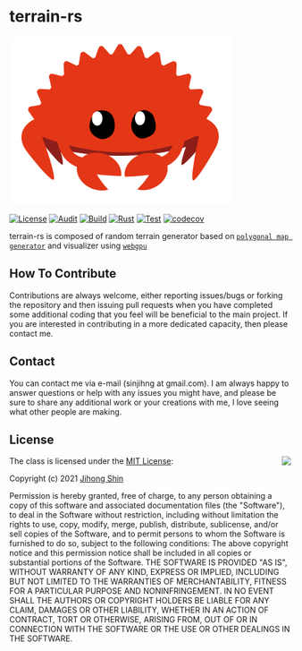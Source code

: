 # terrain-rs

<img src="./medias/logo.png" width=400 height=300 />

[![License](https://img.shields.io/badge/Licence-MIT-blue.svg)](https://github.com/snowapril/terrain-rs/blob/main/LICENSE)
[![Audit](https://github.com/snowapril/terrain-rs/actions/workflows/audit.yml/badge.svg?branch=main)](https://github.com/snowapril/terrain-rs/actions)
[![Build](https://github.com/snowapril/terrain-rs/actions/workflows/build.yml/badge.svg?branch=main)](https://github.com/snowapril/terrain-rs/actions)
[![Rust](https://github.com/snowapril/terrain-rs/actions/workflows/rust.yml/badge.svg?branch=main)](https://github.com/snowapril/terrain-rs/actions)
[![Test](https://github.com/snowapril/terrain-rs/actions/workflows/test.yml/badge.svg?branch=main)](https://github.com/snowapril/terrain-rs/actions)
[![codecov](https://codecov.io/gh/Snowapril/terrain-rs/branch/main/graph/badge.svg?token=0AVA30J80A)](https://codecov.io/gh/Snowapril/terrain-rs)

terrain-rs is composed of random terrain generator based on [`polygonal map generator`](http://www-cs-students.stanford.edu/~amitp/game-programming/polygon-map-generation/) and visualizer using [`webgpu`](https://wgpu.rs/)

## How To Contribute

Contributions are always welcome, either reporting issues/bugs or forking the repository and then issuing pull requests when you have completed some additional coding that you feel will be beneficial to the main project. If you are interested in contributing in a more dedicated capacity, then please contact me.

## Contact

You can contact me via e-mail (sinjihng at gmail.com). I am always happy to answer questions or help with any issues you might have, and please be sure to share any additional work or your creations with me, I love seeing what other people are making.

## License
<img align="right" src="http://opensource.org/trademarks/opensource/OSI-Approved-License-100x137.png">

The class is licensed under the [MIT License](http://opensource.org/licenses/MIT):

Copyright (c) 2021 [Jihong Shin](https://github.com/Snowapril)

Permission is hereby granted, free of charge, to any person obtaining a copy of this software and associated documentation files (the "Software"), to deal in the Software without restriction, including without limitation the rights to use, copy, modify, merge, publish, distribute, sublicense, and/or sell copies of the Software, and to permit persons to whom the Software is furnished to do so, subject to the following conditions:
The above copyright notice and this permission notice shall be included in all copies or substantial portions of the Software.
THE SOFTWARE IS PROVIDED "AS IS", WITHOUT WARRANTY OF ANY KIND, EXPRESS OR IMPLIED, INCLUDING BUT NOT LIMITED TO THE WARRANTIES OF MERCHANTABILITY, FITNESS FOR A PARTICULAR PURPOSE AND NONINFRINGEMENT. IN NO EVENT SHALL THE AUTHORS OR COPYRIGHT HOLDERS BE LIABLE FOR ANY CLAIM, DAMAGES OR OTHER LIABILITY, WHETHER IN AN ACTION OF CONTRACT, TORT OR OTHERWISE, ARISING FROM, OUT OF OR IN CONNECTION WITH THE SOFTWARE OR THE USE OR OTHER DEALINGS IN THE SOFTWARE.
